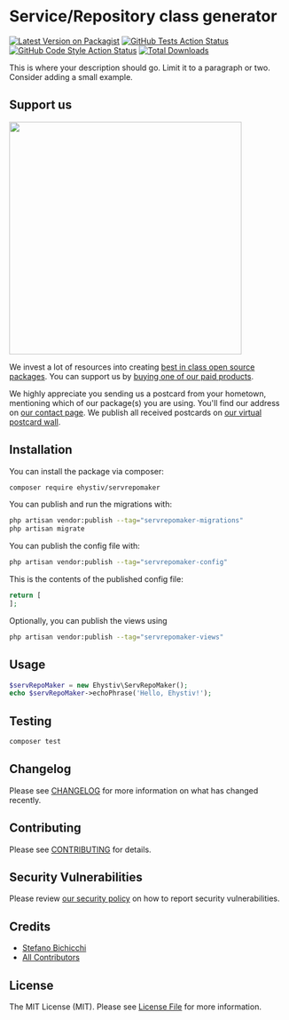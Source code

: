 # Service/Repository class generator

[![Latest Version on Packagist](https://img.shields.io/packagist/v/ehystiv/servrepomaker.svg?style=flat-square)](https://packagist.org/packages/ehystiv/servrepomaker)
[![GitHub Tests Action Status](https://img.shields.io/github/actions/workflow/status/ehystiv/servrepomaker/run-tests.yml?branch=main&label=tests&style=flat-square)](https://github.com/ehystiv/servrepomaker/actions?query=workflow%3Arun-tests+branch%3Amain)
[![GitHub Code Style Action Status](https://img.shields.io/github/actions/workflow/status/ehystiv/servrepomaker/fix-php-code-style-issues.yml?branch=main&label=code%20style&style=flat-square)](https://github.com/ehystiv/servrepomaker/actions?query=workflow%3A"Fix+PHP+code+style+issues"+branch%3Amain)
[![Total Downloads](https://img.shields.io/packagist/dt/ehystiv/servrepomaker.svg?style=flat-square)](https://packagist.org/packages/ehystiv/servrepomaker)

This is where your description should go. Limit it to a paragraph or two. Consider adding a small example.

## Support us

[<img src="https://github-ads.s3.eu-central-1.amazonaws.com/ServRepoMaker.jpg?t=1" width="419px" />](https://spatie.be/github-ad-click/ServRepoMaker)

We invest a lot of resources into creating [best in class open source packages](https://spatie.be/open-source). You can support us by [buying one of our paid products](https://spatie.be/open-source/support-us).

We highly appreciate you sending us a postcard from your hometown, mentioning which of our package(s) you are using. You'll find our address on [our contact page](https://spatie.be/about-us). We publish all received postcards on [our virtual postcard wall](https://spatie.be/open-source/postcards).

## Installation

You can install the package via composer:

```bash
composer require ehystiv/servrepomaker
```

You can publish and run the migrations with:

```bash
php artisan vendor:publish --tag="servrepomaker-migrations"
php artisan migrate
```

You can publish the config file with:

```bash
php artisan vendor:publish --tag="servrepomaker-config"
```

This is the contents of the published config file:

```php
return [
];
```

Optionally, you can publish the views using

```bash
php artisan vendor:publish --tag="servrepomaker-views"
```

## Usage

```php
$servRepoMaker = new Ehystiv\ServRepoMaker();
echo $servRepoMaker->echoPhrase('Hello, Ehystiv!');
```

## Testing

```bash
composer test
```

## Changelog

Please see [CHANGELOG](CHANGELOG.md) for more information on what has changed recently.

## Contributing

Please see [CONTRIBUTING](CONTRIBUTING.md) for details.

## Security Vulnerabilities

Please review [our security policy](../../security/policy) on how to report security vulnerabilities.

## Credits

- [Stefano Bichicchi](https://github.com/ehystiv)
- [All Contributors](../../contributors)

## License

The MIT License (MIT). Please see [License File](LICENSE.md) for more information.

